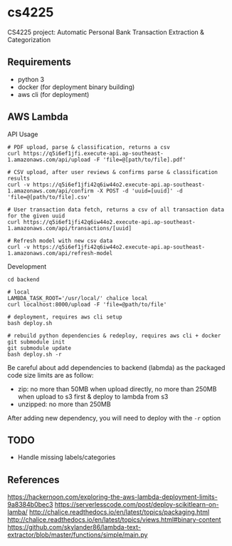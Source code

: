 # cs4225
CS4225 project: Automatic Personal Bank Transaction Extraction &amp; Categorization

## Requirements
- python 3
- docker (for deployment binary building)
- aws cli (for deployment)

## AWS Lambda

API Usage

```
# PDF upload, parse & classification, returns a csv
curl https://q5i6ef1jfi.execute-api.ap-southeast-1.amazonaws.com/api/upload -F 'file=@[path/to/file].pdf'

# CSV upload, after user reviews & confirms parse & classification results
curl -v https://q5i6ef1jfi42q6iw44o2.execute-api.ap-southeast-1.amazonaws.com/api/confirm -X POST -d 'uuid=[uuid]' -d 'file=@[path/to/file].csv'

# User transaction data fetch, returns a csv of all transaction data for the given uuid
curl https://q5i6ef1jfi42q6iw44o2.execute-api.ap-southeast-1.amazonaws.com/api/transactions/[uuid]

# Refresh model with new csv data
curl -v https://q5i6ef1jfi42q6iw44o2.execute-api.ap-southeast-1.amazonaws.com/api/refresh-model
```

Development

```
cd backend

# local
LAMBDA_TASK_ROOT='/usr/local/' chalice local
curl localhost:8000/upload -F 'file=@path/to/file'

# deployment, requires aws cli setup
bash deploy.sh

# rebuild python dependencies & redeploy, requires aws cli + docker
git submodule init
git submodule update
bash deploy.sh -r
```

Be careful about add dependencies to backend (labmda) as the packaged code size limits are as follow:

- zip: no more than 50MB when upload directly, no more than 250MB when upload to s3 first & deploy to lambda from s3
- unzipped: no more than 250MB

After adding new dependency, you will need to deploy with the `-r` option

## TODO

- Handle missing labels/categories

## References

https://hackernoon.com/exploring-the-aws-lambda-deployment-limits-9a8384b0bec3
https://serverlesscode.com/post/deploy-scikitlearn-on-lamba/
http://chalice.readthedocs.io/en/latest/topics/packaging.html
http://chalice.readthedocs.io/en/latest/topics/views.html#binary-content
https://github.com/skylander86/lambda-text-extractor/blob/master/functions/simple/main.py

